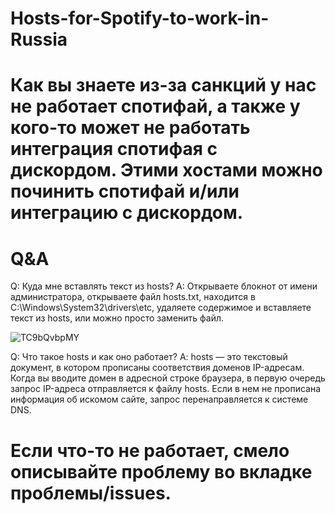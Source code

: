 # Hosts-for-Spotify-to-work-in-Russia


# Как вы знаете из-за санкций у нас не работает спотифай, а также у кого-то может не работать интеграция спотифая с дискордом. Этими хостами можно починить спотифай и/или интеграцию с дискордом.


# Q&A
Q: Куда мне вставлять текст из hosts?
A: Открываете блокнот от имени администратора, открываете файл hosts.txt, находится в C:\Windows\System32\drivers\etc, удаляете содержимое и вставляете текст из hosts, или можно просто заменить файл.

![TC9bQvbpMY](https://github.com/user-attachments/assets/c509c6f3-530d-4370-8be0-ae78a4064a6a)

Q: Что такое hosts и как оно работает?
A: hosts — это текстовый документ, в котором прописаны соответствия доменов IP-адресам. Когда вы вводите домен в адресной строке браузера, в первую очередь запрос IP-адреса отправляется к файлу hosts. Если в нем не прописана информация об искомом сайте, запрос перенаправляется к системе DNS.




# Если что-то не работает, смело описывайте проблему во вкладке проблемы/issues.
